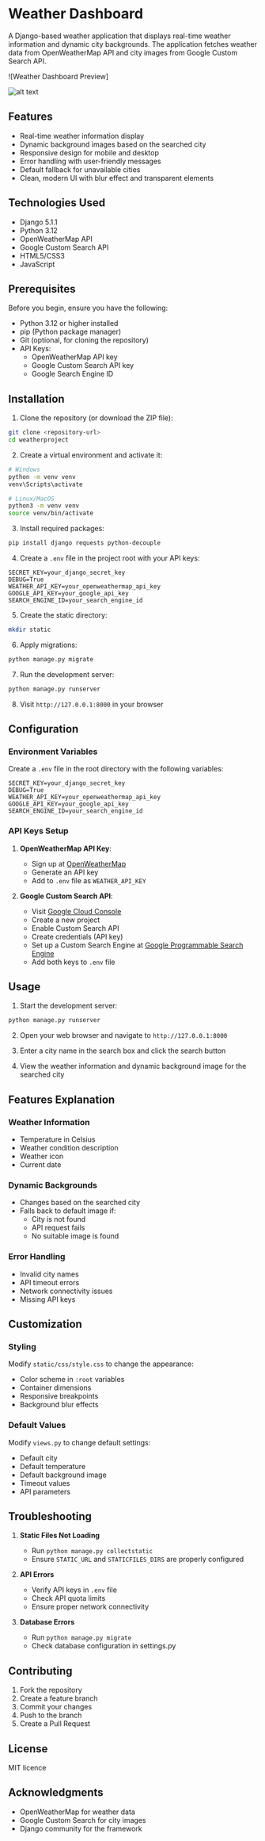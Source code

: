 # Weather Dashboard

A Django-based weather application that displays real-time weather information and dynamic city backgrounds. The application fetches weather data from OpenWeatherMap API and city images from Google Custom Search API.

![Weather Dashboard Preview]

![alt text](<Screenshot 2024-10-25 125947-1.png>)

## Features

- Real-time weather information display
- Dynamic background images based on the searched city
- Responsive design for mobile and desktop
- Error handling with user-friendly messages
- Default fallback for unavailable cities
- Clean, modern UI with blur effect and transparent elements

## Technologies Used

- Django 5.1.1
- Python 3.12
- OpenWeatherMap API
- Google Custom Search API
- HTML5/CSS3
- JavaScript

## Prerequisites

Before you begin, ensure you have the following:

- Python 3.12 or higher installed
- pip (Python package manager)
- Git (optional, for cloning the repository)
- API Keys:
  - OpenWeatherMap API key
  - Google Custom Search API key
  - Google Search Engine ID

## Installation

1. Clone the repository (or download the ZIP file):
```bash
git clone <repository-url>
cd weatherproject
```

2. Create a virtual environment and activate it:
```bash
# Windows
python -m venv venv
venv\Scripts\activate

# Linux/MacOS
python3 -m venv venv
source venv/bin/activate
```

3. Install required packages:
```bash
pip install django requests python-decouple
```

4. Create a `.env` file in the project root with your API keys:
```plaintext
SECRET_KEY=your_django_secret_key
DEBUG=True
WEATHER_API_KEY=your_openweathermap_api_key
GOOGLE_API_KEY=your_google_api_key
SEARCH_ENGINE_ID=your_search_engine_id
```

5. Create the static directory:
```bash
mkdir static
```

6. Apply migrations:
```bash
python manage.py migrate
```

7. Run the development server:
```bash
python manage.py runserver
```

8. Visit `http://127.0.0.1:8000` in your browser


## Configuration

### Environment Variables

Create a `.env` file in the root directory with the following variables:

```plaintext
SECRET_KEY=your_django_secret_key
DEBUG=True
WEATHER_API_KEY=your_openweathermap_api_key
GOOGLE_API_KEY=your_google_api_key
SEARCH_ENGINE_ID=your_search_engine_id
```

### API Keys Setup

1. **OpenWeatherMap API Key**:
   - Sign up at [OpenWeatherMap](https://openweathermap.org/api)
   - Generate an API key
   - Add to `.env` file as `WEATHER_API_KEY`

2. **Google Custom Search API**:
   - Visit [Google Cloud Console](https://console.cloud.google.com)
   - Create a new project
   - Enable Custom Search API
   - Create credentials (API key)
   - Set up a Custom Search Engine at [Google Programmable Search Engine](https://programmablesearchengine.google.com)
   - Add both keys to `.env` file

## Usage

1. Start the development server:
```bash
python manage.py runserver
```

2. Open your web browser and navigate to `http://127.0.0.1:8000`

3. Enter a city name in the search box and click the search button

4. View the weather information and dynamic background image for the searched city

## Features Explanation

### Weather Information
- Temperature in Celsius
- Weather condition description
- Weather icon
- Current date

### Dynamic Backgrounds
- Changes based on the searched city
- Falls back to default image if:
  - City is not found
  - API request fails
  - No suitable image is found

### Error Handling
- Invalid city names
- API timeout errors
- Network connectivity issues
- Missing API keys

## Customization

### Styling
Modify `static/css/style.css` to change the appearance:
- Color scheme in `:root` variables
- Container dimensions
- Responsive breakpoints
- Background blur effects

### Default Values
Modify `views.py` to change default settings:
- Default city
- Default temperature
- Default background image
- Timeout values
- API parameters

## Troubleshooting

1. **Static Files Not Loading**
   - Run `python manage.py collectstatic`
   - Ensure `STATIC_URL` and `STATICFILES_DIRS` are properly configured

2. **API Errors**
   - Verify API keys in `.env` file
   - Check API quota limits
   - Ensure proper network connectivity

3. **Database Errors**
   - Run `python manage.py migrate`
   - Check database configuration in settings.py

## Contributing

1. Fork the repository
2. Create a feature branch
3. Commit your changes
4. Push to the branch
5. Create a Pull Request

## License

MIT licence

## Acknowledgments

- OpenWeatherMap for weather data
- Google Custom Search for city images
- Django community for the framework